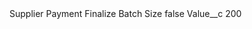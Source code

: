 <?xml version="1.0" encoding="UTF-8"?>
<CustomMetadata xmlns="http://soap.sforce.com/2006/04/metadata" xmlns:xsi="http://www.w3.org/2001/XMLSchema-instance" xmlns:xsd="http://www.w3.org/2001/XMLSchema">
    <label>Supplier Payment Finalize Batch Size</label>
    <protected>false</protected>
    <values>
        <field>Value__c</field>
        <value xsi:type="xsd:string">200</value>
    </values>
</CustomMetadata>
